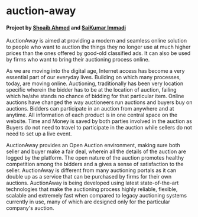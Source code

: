 # auction-away  
#### Project by [Shoaib Ahmed](https://github.com/ahmedshoaib) and [SaiKumar Immadi](https://github.com/s-xync)

AuctionAway is aimed at providing a modern and seamless online solution to people who want to auction the things they no longer use at much higher prices than the ones offered by good-old classified ads. It can also be used by firms who want to bring their auctioning process online.  

As we are moving into the digital age, Internet access has become a very essential part of our everyday lives. Building on which many processes, today, are moving online. Auctioning, traditionally has been  very location specific wherein the bidder  has to be at the location of auction, failing which he/she stands no chance of bidding for that particular item. Online auctions have changed the way auctioneers run auctions and buyers buy on auctions. Bidders can participate in an auction from anywhere and at anytime. All information of each product is in one central space on the website. Time and Money is  saved by both parties involved in the auction as Buyers do not need to travel to participate in the auction while sellers  do not need to set up a live event.  

AuctionAway provides an Open Auction environment, making sure both seller and buyer make a fair deal, wherein all the details of the auction are logged by the platform. The open nature of the auction promotes healthy competition among the bidders and a gives a sense of satisfaction to the seller. AuctionAway is different from many auctioning portals as it can double up as a service that can be purchased by firms for their own auctions. AuctionAway is being developed using latest state-of-the-art technologies that make the auctioning process highly reliable, flexible, scalable and extremely fast when compared to legacy auctioning systems currently in use, many of which are designed only for the particular company's auction.  
